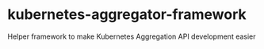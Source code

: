 # kubernetes-aggregator-framework
Helper framework to make Kubernetes Aggregation API development easier
